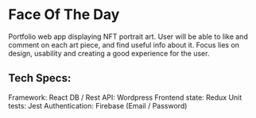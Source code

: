 # Face Of The Day

Portfolio web app displaying NFT portrait art. User will be able to like and comment on each art piece, and find useful info about it. Focus lies on design, usability and creating a good experience for the user.

## Tech Specs:

Framework: React
DB / Rest API: Wordpress
Frontend state: Redux
Unit tests: Jest
Authentication: Firebase (Email / Password)
